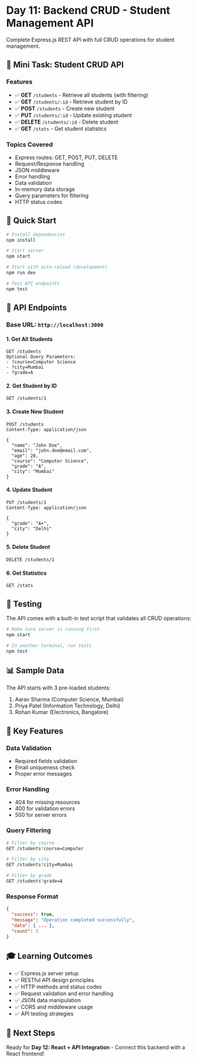 # Day 11: Backend CRUD - Student Management API

Complete Express.js REST API with full CRUD operations for student management.

## 🎯 Mini Task: Student CRUD API

### Features
- ✅ **GET** `/students` - Retrieve all students (with filtering)
- ✅ **GET** `/students/:id` - Retrieve student by ID
- ✅ **POST** `/students` - Create new student
- ✅ **PUT** `/students/:id` - Update existing student
- ✅ **DELETE** `/students/:id` - Delete student
- ✅ **GET** `/stats` - Get student statistics

### Topics Covered
- Express routes: GET, POST, PUT, DELETE
- Request/Response handling
- JSON middleware
- Error handling
- Data validation
- In-memory data storage
- Query parameters for filtering
- HTTP status codes

## 🚀 Quick Start

```bash
# Install dependencies
npm install

# Start server
npm start

# Start with auto-reload (development)
npm run dev

# Test API endpoints
npm test
```

## 📝 API Endpoints

### Base URL: `http://localhost:3000`

#### 1. Get All Students
```
GET /students
Optional Query Parameters:
- ?course=Computer Science
- ?city=Mumbai
- ?grade=A
```

#### 2. Get Student by ID
```
GET /students/1
```

#### 3. Create New Student
```
POST /students
Content-Type: application/json

{
  "name": "John Doe",
  "email": "john.doe@email.com",
  "age": 20,
  "course": "Computer Science",
  "grade": "A",
  "city": "Mumbai"
}
```

#### 4. Update Student
```
PUT /students/1
Content-Type: application/json

{
  "grade": "A+",
  "city": "Delhi"
}
```

#### 5. Delete Student
```
DELETE /students/1
```

#### 6. Get Statistics
```
GET /stats
```

## 🧪 Testing

The API comes with a built-in test script that validates all CRUD operations:

```bash
# Make sure server is running first
npm start

# In another terminal, run tests
npm test
```

## 📊 Sample Data

The API starts with 3 pre-loaded students:
1. Aarav Sharma (Computer Science, Mumbai)
2. Priya Patel (Information Technology, Delhi)  
3. Rohan Kumar (Electronics, Bangalore)

## 🔧 Key Features

### Data Validation
- Required fields validation
- Email uniqueness check
- Proper error messages

### Error Handling
- 404 for missing resources
- 400 for validation errors
- 500 for server errors

### Query Filtering
```bash
# Filter by course
GET /students?course=Computer

# Filter by city
GET /students?city=Mumbai

# Filter by grade
GET /students?grade=A
```

### Response Format
```json
{
  "success": true,
  "message": "Operation completed successfully",
  "data": { ... },
  "count": 5
}
```

## 🎓 Learning Outcomes

- ✅ Express.js server setup
- ✅ RESTful API design principles
- ✅ HTTP methods and status codes
- ✅ Request validation and error handling
- ✅ JSON data manipulation
- ✅ CORS and middleware usage
- ✅ API testing strategies

## 🔄 Next Steps

Ready for **Day 12: React + API Integration** - Connect this backend with a React frontend!